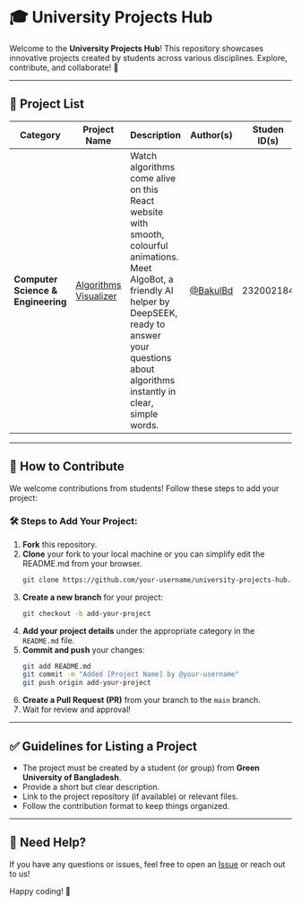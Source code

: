 # 🎓 University Projects Hub

Welcome to the **University Projects Hub**! This repository showcases innovative projects created by students across various disciplines. Explore, contribute, and collaborate! 🚀

---

## 📂 Project List

| Category | Project Name | Description | Author(s) | Studen ID(s)
|----------|-------------|-------------|--------|-----------|
|**Computer Science & Engineering** | [Algorithms Visualizer](https://github.com/BakulBd/algorithms-visualizer) |Watch  algorithms come alive on this React website with smooth, colourful animations. Meet AlgoBot, a friendly AI helper by DeepSEEK, ready to answer your questions about algorithms instantly in clear, simple words. | [@BakulBd](https://github.com/BakulBd) | 232002184 |

---

## 📜 How to Contribute

We welcome contributions from students! Follow these steps to add your project:

### 🛠 Steps to Add Your Project:
1. **Fork** this repository.
2. **Clone** your fork to your local machine or you can simplify edit the README.md from your browser.
   ```sh
   git clone https://github.com/your-username/university-projects-hub.git
   ```
3. **Create a new branch** for your project:
   ```sh
   git checkout -b add-your-project
   ```
4. **Add your project details** under the appropriate category in the `README.md` file.
5. **Commit and push** your changes:
   ```sh
   git add README.md
   git commit -m "Added [Project Name] by @your-username"
   git push origin add-your-project
   ```
6. **Create a Pull Request (PR)** from your branch to the `main` branch.
7. Wait for review and approval!

---

## ✅ Guidelines for Listing a Project
- The project must be created by a student (or group) from **Green University of Bangladesh**.
- Provide a short but clear description.
- Link to the project repository (if available) or relevant files.
- Follow the contribution format to keep things organized.

---

## 💬 Need Help?
If you have any questions or issues, feel free to open an [Issue](https://github.com/green-university-computer-club/gub-projects/issues) or reach out to us!

Happy coding! 🎉
